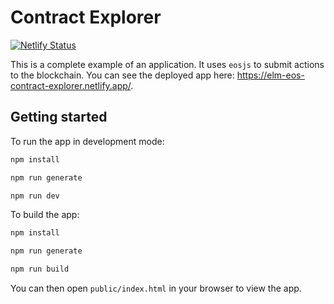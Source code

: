 # Contract Explorer

[![Netlify Status](https://api.netlify.com/api/v1/badges/51273de0-530a-4eb8-b0d9-1bec228a5227/deploy-status)](https://app.netlify.com/sites/elm-eos-contract-explorer/deploys)

This is a complete example of an application. It uses `eosjs` to submit actions
to the blockchain. You can see the deployed app here: https://elm-eos-contract-explorer.netlify.app/.

## Getting started

To run the app in development mode:

```bash
npm install

npm run generate

npm run dev
```

To build the app:

```bash
npm install

npm run generate

npm run build
```

You can then open `public/index.html` in your browser to view the app.

